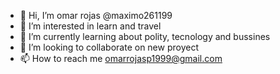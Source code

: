 - 👋 Hi, I’m omar rojas @maximo261199
- 👀 I’m interested in learn and travel  
- 🌱 I’m currently learning about polity, tecnology and bussines
- 💞️ I’m looking to collaborate on new proyect
- 📫 How to reach me omarrojasp1999@gmail.com

<!---
maximo261199/maximo261199 is a ✨ special ✨ repository because its `README.md` (this file) appears on your GitHub profile.
You can click the Preview link to take a look at your changes.
--->
